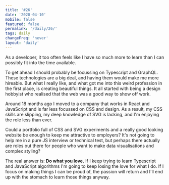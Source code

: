 ```yaml
---
title: '#26'
date: '2020-04-10'
mobile: false
featured: false
permalink: '/daily/26/'
tags: daily
changeFreq: 'never'
layout: 'daily'
---
```


As a developer, it too often feels like I have so much more to learn than I can possibly fit into the time available.

To get ahead I should probably be focussing on Typescript and GraphQL. These technologies are a big deal, and having them would make me more hireable. But what I really like, and what got me into this weird profession in the first place, is creating beautiful things. It all started with being a design hobbyist who realised that the web was a good way to show off work.

Around 18 months ago I moved to a company that works in React and JavaScript and is far less focussed on CSS and design. As a result, my CSS skills are slipping, my deep knowledge of SVG is lacking, and I'm enjoying the role less than ever.

Could a portfolio full of CSS and SVG experiments and a really good looking website be enough to keep me attractive to employers? It's not going to help me in a pure JS interview or technical test, but perhaps there actually are roles out there for people who want to make data visualisations and complex styling?

The real answer is: **Do what you love.** If I keep trying to learn Typescript and JavaScript algorithms I'm going to keep losing the love for what I do. If I focus on making things I can be proud of, the passion will return and I'll end up with the stomach to learn those things anyway.
